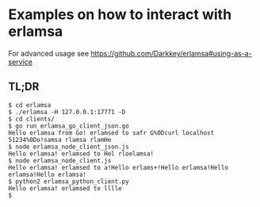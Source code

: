 # Examples on how to interact with erlamsa

For advanced usage see https://github.com/Darkkey/erlamsa#using-as-a-service 

## TL;DR

```
$ cd erlamsa
$ ./erlamsa -H 127.0.0.1:17771 -D
$ cd clients/
$ go run erlamsa_go_client_json.go
Hello erlamsa from Go! erlamsed to safr G%0Dcurl localhost 51234%0Do!samsa rlamsa rlamHe
$ node erlamsa_node_client_json.js
Hello erlamsa! erlamsed to Hel rloelamsa!
$ node erlamsa_node_client.js
Hello erlamsa! erlamsed to a!Hello erlams+!Hello erlamsa!Hello erlamsa!Hello erlamsa!
$ python2 erlamsa_python_client.py
Hello erlamsa! erlamsed to lllle
$
```
